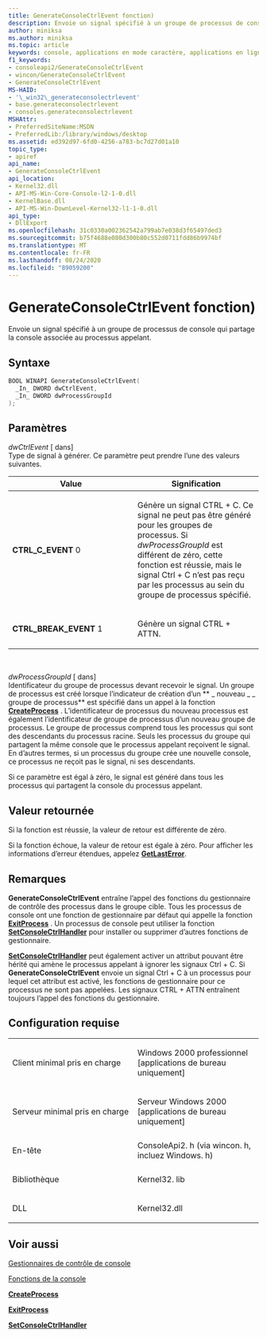 ```yaml
---
title: GenerateConsoleCtrlEvent fonction)
description: Envoie un signal spécifié à un groupe de processus de console qui partage la console associée au processus appelant.
author: miniksa
ms.author: miniksa
ms.topic: article
keywords: console, applications en mode caractère, applications en ligne de commande, applications Terminal Server, API de console
f1_keywords:
- consoleapi2/GenerateConsoleCtrlEvent
- wincon/GenerateConsoleCtrlEvent
- GenerateConsoleCtrlEvent
MS-HAID:
- '\_win32\_generateconsolectrlevent'
- base.generateconsolectrlevent
- consoles.generateconsolectrlevent
MSHAttr:
- PreferredSiteName:MSDN
- PreferredLib:/library/windows/desktop
ms.assetid: ed392d97-6fd0-4256-a783-bc7d27d01a10
topic_type:
- apiref
api_name:
- GenerateConsoleCtrlEvent
api_location:
- Kernel32.dll
- API-MS-Win-Core-Console-l2-1-0.dll
- KernelBase.dll
- API-MS-Win-DownLevel-Kernel32-l1-1-0.dll
api_type:
- DllExport
ms.openlocfilehash: 31c0330a002362542a799ab7e038d3f65497ded3
ms.sourcegitcommit: b75f4688e080d300b80c552d0711fdd86b9974bf
ms.translationtype: MT
ms.contentlocale: fr-FR
ms.lasthandoff: 08/24/2020
ms.locfileid: "89059200"
---
```

# <a name="generateconsolectrlevent-function"></a>GenerateConsoleCtrlEvent fonction)


Envoie un signal spécifié à un groupe de processus de console qui partage la console associée au processus appelant.

<a name="syntax"></a>Syntaxe
------

```C
BOOL WINAPI GenerateConsoleCtrlEvent(
  _In_ DWORD dwCtrlEvent,
  _In_ DWORD dwProcessGroupId
);
```

<a name="parameters"></a>Paramètres
----------

*dwCtrlEvent* \[ dans\]  
Type de signal à générer. Ce paramètre peut prendre l’une des valeurs suivantes.

<table>
<colgroup>
<col width="50%" />
<col width="50%" />
</colgroup>
<thead>
<tr class="header">
<th>Value</th>
<th>Signification</th>
</tr>
</thead>
<tbody>
<tr class="odd">
<td><span id="CTRL_C_EVENT"></span><span id="ctrl_c_event"></span>
<strong>CTRL_C_EVENT</strong> 0</td>
<td><p>Génère un signal CTRL + C. Ce signal ne peut pas être généré pour les groupes de processus. Si <em>dwProcessGroupId</em> est différent de zéro, cette fonction est réussie, mais le signal Ctrl + C n’est pas reçu par les processus au sein du groupe de processus spécifié.</p></td>
</tr>
<tr class="even">
<td><span id="CTRL_BREAK_EVENT"></span><span id="ctrl_break_event"></span>
<strong>CTRL_BREAK_EVENT</strong> 1</td>
<td><p>Génère un signal CTRL + ATTN.</p></td>
</tr>
</tbody>
</table>

 

*dwProcessGroupId* \[ dans\]  
Identificateur du groupe de processus devant recevoir le signal. Un groupe de processus est créé lorsque l’indicateur de création d’un ** \_ nouveau \_ \_ groupe de processus** est spécifié dans un appel à la fonction [**CreateProcess**](https://msdn.microsoft.com/library/windows/desktop/ms682425) . L’identificateur de processus du nouveau processus est également l’identificateur de groupe de processus d’un nouveau groupe de processus. Le groupe de processus comprend tous les processus qui sont des descendants du processus racine. Seuls les processus du groupe qui partagent la même console que le processus appelant reçoivent le signal. En d’autres termes, si un processus du groupe crée une nouvelle console, ce processus ne reçoit pas le signal, ni ses descendants.

Si ce paramètre est égal à zéro, le signal est généré dans tous les processus qui partagent la console du processus appelant.

<a name="return-value"></a>Valeur retournée
------------

Si la fonction est réussie, la valeur de retour est différente de zéro.

Si la fonction échoue, la valeur de retour est égale à zéro. Pour afficher les informations d’erreur étendues, appelez [**GetLastError**](https://msdn.microsoft.com/library/windows/desktop/ms679360).

<a name="remarks"></a>Remarques
-------

**GenerateConsoleCtrlEvent** entraîne l’appel des fonctions du gestionnaire de contrôle des processus dans le groupe cible. Tous les processus de console ont une fonction de gestionnaire par défaut qui appelle la fonction [**ExitProcess**](https://msdn.microsoft.com/library/windows/desktop/ms682658) . Un processus de console peut utiliser la fonction [**SetConsoleCtrlHandler**](setconsolectrlhandler.md) pour installer ou supprimer d’autres fonctions de gestionnaire.

[**SetConsoleCtrlHandler**](setconsolectrlhandler.md) peut également activer un attribut pouvant être hérité qui amène le processus appelant à ignorer les signaux Ctrl + C. Si **GenerateConsoleCtrlEvent** envoie un signal Ctrl + C à un processus pour lequel cet attribut est activé, les fonctions de gestionnaire pour ce processus ne sont pas appelées. Les signaux CTRL + ATTN entraînent toujours l’appel des fonctions du gestionnaire.

<a name="requirements"></a>Configuration requise
------------

<table>
<colgroup>
<col width="50%" />
<col width="50%" />
</colgroup>
<tbody>
<tr class="odd">
<td><p>Client minimal pris en charge</p></td>
<td><p>Windows 2000 professionnel [applications de bureau uniquement]</p></td>
</tr>
<tr class="even">
<td><p>Serveur minimal pris en charge</p></td>
<td><p>Serveur Windows 2000 [applications de bureau uniquement]</p></td>
</tr>
<tr class="odd">
<td><p>En-tête</p></td>
<td>ConsoleApi2. h (via wincon. h, incluez Windows. h)</td>
</tr>
<tr class="even">
<td><p>Bibliothèque</p></td>
<td>Kernel32. lib</td>
</tr>
<tr class="odd">
<td><p>DLL</p></td>
<td>Kernel32.dll</td>
</tr>
<tr class="even">
</tr>
<tr class="odd">
</tr>
<tr class="even">
</tr>
</tbody>
</table>

## <a name="span-idsee_alsospansee-also"></a><span id="see_also"></span>Voir aussi


[Gestionnaires de contrôle de console](console-control-handlers.md)

[Fonctions de la console](console-functions.md)

[**CreateProcess**](https://msdn.microsoft.com/library/windows/desktop/ms682425)

[**ExitProcess**](https://msdn.microsoft.com/library/windows/desktop/ms682658)

[**SetConsoleCtrlHandler**](setconsolectrlhandler.md)

 

 




